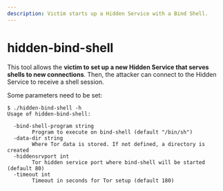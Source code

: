 ```yaml
---
description: Victim starts up a Hidden Service with a Bind Shell.
---
```


# hidden-bind-shell

This tool allows the **victim to set up a new Hidden Service that serves shells to new connections**. Then, the attacker can connect to the Hidden Service to receive a shell session.

Some parameters need to be set:

```text
$ ./hidden-bind-shell -h
Usage of hidden-bind-shell:

  -bind-shell-program string
        Program to execute on bind-shell (default "/bin/sh")
  -data-dir string
        Where Tor data is stored. If not defined, a directory is created
  -hiddensrvport int
        Tor hidden service port where bind-shell will be started (default 80)
  -timeout int
        Timeout in seconds for Tor setup (default 180)
```

